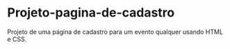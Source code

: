 # Projeto-pagina-de-cadastro
 Projeto de uma página de cadastro para um evento qualquer usando HTML e CSS.
